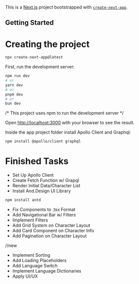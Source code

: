 This is a [Next.js](https://nextjs.org) project bootstrapped with [`create-next-app`](https://nextjs.org/docs/app/api-reference/cli/create-next-app).

## Getting Started

# Creating the project

```bash
npx create-next-app@latest
```

First, run the development server:

```bash
npm run dev
# or
yarn dev
# or
pnpm dev
# or
bun dev
```
/* This project uses npm to run the development server */

Open [http://localhost:3000](http://localhost:3000) with your browser to see the result.

Inside the app project folder install Apollo Client and Graphql:

```bash
npm install @apollo/client graphql
```

# Finished Tasks

- Set Up Apollo Client
- Create Fetch Function w/ Grapql
- Render Initial Data/Character List
- Install And.Design UI Library
```bash
npm install antd
```
- Fix Components to .tsx Format
- Add Navigational Bar w/ Filters
- Implement Filters
- Add Grid System on Character Layout
- Add Card Component on Character Info
- Add Pagination on Character Layout

//new
- Implement Sorting
- Add Loading Placeholders
- Add Language Switch
- Implement Language Dictionaries
- Apply UI/UX
